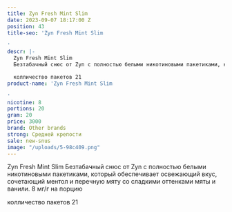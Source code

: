 ```yaml
---
title: Zyn Fresh Mint Slim
date: 2023-09-07 18:17:00 Z
position: 43
title-seo: 'Zyn Fresh Mint Slim

'
descr: |-
  Zyn Fresh Mint Slim
  Безтабачный снюс от Zyn с полностью белыми никотиновыми пакетиками, который обеспечивает освежающий вкус, сочетающий ментол и перечную мяту со сладкими оттенками мяты и ванили. 8 мг/г на порцию

  колличество пакетов 21
product-name: 'Zyn Fresh Mint Slim

'
nicotine: 8
portions: 20
gram: 20
price: 3000
brand: Other brands
strong: Средней крепости
sale: new-snus
image: "/uploads/5-98c409.png"
---
```


Zyn Fresh Mint Slim
Безтабачный снюс от Zyn с полностью белыми никотиновыми пакетиками, который обеспечивает освежающий вкус, сочетающий ментол и перечную мяту со сладкими оттенками мяты и ванили. 8 мг/г на порцию

колличество пакетов 21